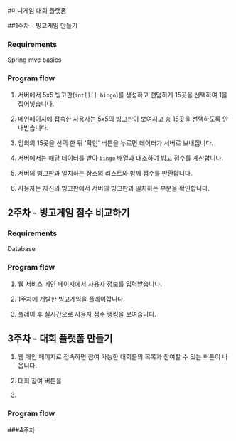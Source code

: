 #미니게임 대회 플랫폼

##1주차 - 빙고게임 만들기

### Requirements

Spring mvc basics

### Program flow

1. 서버에서 5x5 빙고판(``int[][] bingo``)를 생성하고 랜덤하게 15곳을 선택하여 1을 집어넣습니다. 

2. 메인페이지에 접속한 사용자는 5x5의 빙고판이 보여지고 총 15곳을 선택하도록 안내받습니다.

3. 임의의 15곳을 선택 한 뒤 '확인' 버튼을 누르면 데이터가 서버로 보내집니다.

4. 서버에서는 해당 데이터를 받아 ``bingo`` 배열과 대조하여 빙고 점수를 계산합니다.

5. 서버의 빙고판과 일치하는 장소의 리스트와 함께 점수를 반환합니다.

6. 사용자는 자신의 빙고판에서 서버의 빙고판과 일치하는 부분을 확인합니다. 

## 2주차 - 빙고게임 점수 비교하기

### Requirements

Database

### Program flow

1. 웹 서비스 메인 페이지에서 사용자 정보를 입력받습니다.

2. 1주차에 개발한 빙고게임을 플레이합니다.

3. 플레이 후 실시간으로 사용자 점수 랭킹을 보여줍니다.

## 3주차 - 대회 플랫폼 만들기

1. 웹 메인 페이지로 접속하면 참여 가능한 대회들의 목록과 참여할 수 있는 버튼이 나옵니다.

2. 대회 참여 버튼을 

3.

### Program flow

###4주차
